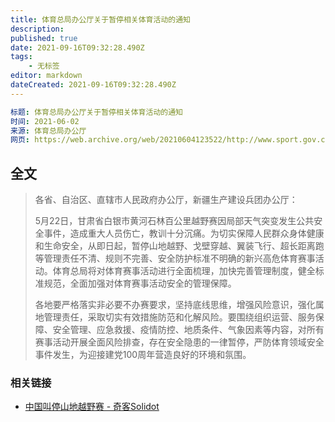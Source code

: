 ```yaml
---
title: 体育总局办公厅关于暂停相关体育活动的通知
description: 
published: true
date: 2021-09-16T09:32:28.490Z
tags:
    - 无标签
editor: markdown
dateCreated: 2021-09-16T09:32:28.490Z
---
```


```YAML
标题: 体育总局办公厅关于暂停相关体育活动的通知
时间: 2021-06-02
来源: 体育总局办公厅
网页: https://web.archive.org/web/20210604123522/http://www.sport.gov.cn/n316/n336/c991974/content.html
```

## 全文

> 各省、自治区、直辖市人民政府办公厅，新疆生产建设兵团办公厅：  
>
> 5月22日，甘肃省白银市黄河石林百公里越野赛因局部天气突变发生公共安全事件，造成重大人员伤亡，教训十分沉痛。为切实保障人民群众身体健康和生命安全，从即日起，暂停山地越野、戈壁穿越、翼装飞行、超长距离跑等管理责任不清、规则不完善、安全防护标准不明确的新兴高危体育赛事活动。体育总局将对体育赛事活动进行全面梳理，加快完善管理制度，健全标准规范，全面加强对体育赛事活动安全的管理保障。  
>
> 各地要严格落实非必要不办赛要求，坚持底线思维，增强风险意识，强化属地管理责任，采取切实有效措施防范和化解风险。要围绕组织运营、服务保障、安全管理、应急救援、疫情防控、地质条件、气象因素等内容，对所有赛事活动开展全面风险排查，存在安全隐患的一律暂停，严防体育领域安全事件发生，为迎接建党100周年营造良好的环境和氛围。

### 相关链接

+ [中国叫停山地越野赛 - 奇客Solidot](https://web.archive.org/web/20210604140259/https://www.solidot.org/story?sid=67955)
